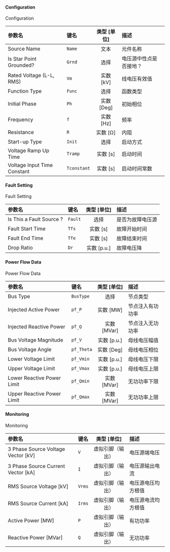 <!--
DO NOT EDIT THIS FILE DIRECTLY.
This file is generated by tools/comp-docs.js.
All changes will be overwritten by regeneration.
-->

<slot class="model-parameters">

#### Configuration

Configuration

| 参数名 | 键名 | 类型 [单位] | 描述 |
|:------ |:---- |:-----------:|:---- |
| Source Name | `Name` | 文本 | 元件名称 |
| Is Star Point Grounded? | `Grnd` | 选择 | 电压源中性点是否接地？ |
| Rated Voltage \(L\-L, RMS\) | `Vm` | 实数 [kV] | 线电压有效值 |
| Function Type | `Func` | 选择 | 函数类型 |
| Initial Phase | `Ph` | 实数 [Deg] | 初始相位 |
| Frequency | `f` | 实数 [Hz] | 频率 |
| Resistance | `R` | 实数 [Ω] | 内阻 |
| Start\-up Type | `Init` | 选择 | 启动方式 |
| Voltage Ramp Up Time | `Tramp` | 实数 [s] | 启动时间 |
| Voltage Input Time Constant | `Tconstant` | 实数 [s] | 启动时间常数 |

#### Fault Setting

Fault Setting

| 参数名 | 键名 | 类型 [单位] | 描述 |
|:------ |:---- |:-----------:|:---- |
| Is This a Fault Source ? | `Fault` | 选择 | 是否为故障电压源 |
| Fault Start Time | `Tfs` | 实数 [s] | 故障开始时间 |
| Fault End Time | `Tfe` | 实数 [s] | 故障结束时间 |
| Drop Ratio | `Dr` | 实数 [p\.u\.] | 故障电压降 |

#### Power Flow Data

Power Flow Data

| 参数名 | 键名 | 类型 [单位] | 描述 |
|:------ |:---- |:-----------:|:---- |
| Bus Type | `BusType` | 选择 | 节点类型 |
| Injected Active Power | `pf_P` | 实数 [MW] | 节点注入有功功率 |
| Injected Reactive Power | `pf_Q` | 实数 [MVar] | 节点注入无功功率 |
| Bus Voltage Magnitude | `pf_V` | 实数 [p\.u\.] | 母线电压幅值 |
| Bus Voltage Angle | `pf_Theta` | 实数 [Deg] | 母线电压相位 |
| Lower Voltage Limit | `pf_Vmin` | 实数 [p\.u\.] | 母线电压下限 |
| Upper Voltage Limit | `pf_Vmax` | 实数 [p\.u\.] | 母线电压上限 |
| Lower Reactive Power Limit | `pf_Qmin` | 实数 [MVar] | 无功功率下限 |
| Upper Reactive Power Limit | `pf_Qmax` | 实数 [MVar] | 无功功率上限 |

#### Monitoring

Monitoring

| 参数名 | 键名 | 类型 [单位] | 描述 |
|:------ |:---- |:-----------:|:---- |
| 3 Phase Source Voltage Vector \[kV\] | `V` | 虚拟引脚（输出） | 电压源端电压 |
| 3 Phase Source Current Vector \[kA\] | `I` | 虚拟引脚（输出） | 电压源输出电流 |
| RMS Source Voltage \[kV\] | `Vrms` | 虚拟引脚（输出） | 电压源电压均方根值 |
| RMS Source Current \[kA\] | `Irms` | 虚拟引脚（输出） | 电压源电流均方根值 |
| Active Power \[MW\] | `P` | 虚拟引脚（输出） | 有功功率 |
| Reactive Power \[MVar\] | `Q` | 虚拟引脚（输出） | 无功功率 |


</slot>

